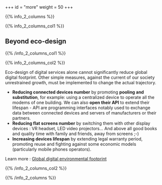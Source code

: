 +++
id = "more"
weight = 50
+++

{{% info_2_columns %}}

{{% info_2_columns_col1 %}}

## Beyond eco-design

{{% /info_2_columns_col1 %}}

{{% info_2_columns_col2 %}}

Eco-design of digital services alone cannot significantly reduce global digital footprint. Other simple measures, against the current of our society unrestrained growth, must be implemented to change the actual trajectory.

- **Reducing connected devices number** by promoting **pooling and substitution**, for example: using a centralized device to operate all the modems of one building. We can also **open their API** to extend their lifespan - API are programming interfaces notably used to exchange data between connected devices and servers of manufacturers or their partners.
- **Reducing flat screens number** by switching them with other display devices : VR headset, LED video projectors... And above all good books and quality time with family and friends, away from screens ;-)
- **Increasing devices lifespan** by extending legal warranty period, promoting reuse and fighting against some economic models (particularly mobile phones operators).

Learn more : [Global digital environmental footprint](https://www.greenit.fr/etude-empreinte-environnementale-du-numerique-mondial/)

{{% /info_2_columns_col2 %}}

{{% /info_2_columns %}}
